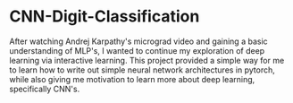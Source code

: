 # CNN-Digit-Classification
After watching Andrej Karpathy's micrograd video and gaining a basic understanding of MLP's, I wanted to continue my exploration of deep learning via interactive learning. This project provided a simple way for me to learn how to write out simple neural network architectures in pytorch, while also giving me motivation to learn more about deep learning, specifically CNN's.

